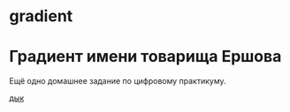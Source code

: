 # gradient
<h1>Градиент имени товарища Ершова</h1>

Ещё одно домашнее задание по цифровому практикуму.

<a href= "https://haskell-md2.github.io/gradient/">дык</a>
